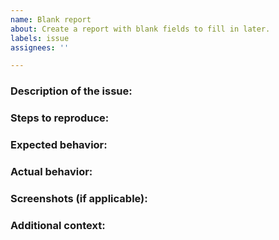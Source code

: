 ```yaml
---
name: Blank report
about: Create a report with blank fields to fill in later.
labels: issue
assignees: ''

---
```

<!--
    * Purpose:
    This report is intended to be used as a starting point for creating issue reports.
    It provides blank fields to be filled in later, and can be used to ensure that all necessary information is included in the report.

    * Instructions:
    Please fill in the following fields to the best of your ability:
-->


### Description of the issue:

### Steps to reproduce:

### Expected behavior:

### Actual behavior:

### Screenshots (if applicable):

### Additional context:


<!-- Thank you for taking the time to fill out this report! -->